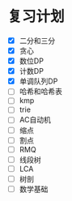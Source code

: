 # 复习计划
- [x] 二分和三分
- [x] 贪心
- [x] 数位DP
- [x] 计数DP
- [x] 单调队列DP
- [ ] 哈希和哈希表
- [ ] kmp
- [ ] trie
- [ ] AC自动机
- [ ] 缩点
- [ ] 割点
- [ ] RMQ
- [ ] 线段树
- [ ] LCA
- [ ] 树剖
- [ ] 数学基础
<!--stackedit_data:
eyJoaXN0b3J5IjpbMzU1OTU1NDYwLC0yMDg4NzQ2NjEyXX0=
-->